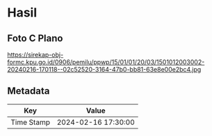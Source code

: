 # Hasil

## Foto C Plano

https://sirekap-obj-formc.kpu.go.id/0906/pemilu/ppwp/15/01/01/20/03/1501012003002-20240216-170118--02c52520-3164-47b0-bb81-63e8e00e2bc4.jpg


## Metadata

| Key        | Value               |
| ---------- | ------------------- |
| Time Stamp | 2024-02-16 17:30:00 |



